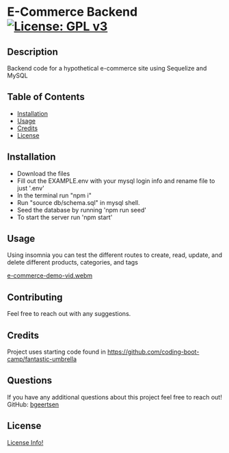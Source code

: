 
# E-Commerce Backend            [![License: GPL v3](https://img.shields.io/badge/License-GPLv3-blue.svg)](https://www.gnu.org/licenses/gpl-3.0)

## Description 

Backend code for a hypothetical e-commerce site using Sequelize and MySQL


## Table of Contents

* [Installation](#installation)
* [Usage](#usage)
* [Credits](#credits)
* [License](#license)


## Installation

* Download the files
* Fill out the EXAMPLE.env with your mysql login info and rename file to just '.env'
* In the terminal run "npm i"
* Run "source db/schema.sql" in mysql shell. 
* Seed the database by running 'npm run seed'
* To start the server run 'npm start'


## Usage 

Using insomnia you can test the different routes to create, read, update, and delete different products, categories, and tags


[e-commerce-demo-vid.webm](https://user-images.githubusercontent.com/62928419/182039857-e027dfc1-ecf2-4aff-a957-7da5d3a62004.webm)


## Contributing

Feel free to reach out with any suggestions.

## Credits

Project uses starting code found in https://github.com/coding-boot-camp/fantastic-umbrella


## Questions

If you have any additional questions about this project feel free to reach out!<br/>
GitHub: [bgeertsen](https://github.com/bgeertsen)<br/>




## License
    
[License Info!](https://choosealicense.com/licenses/gpl-3.0/)


